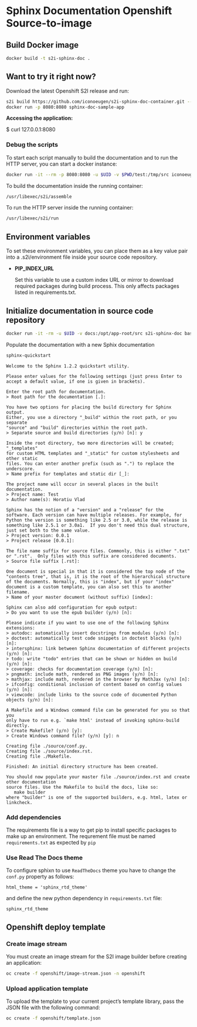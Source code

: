 # Sphinx Documentation Openshift Source-to-image

## Build Docker image

``` bash
docker build -t s2i-sphinx-doc .
```

## Want to try it right now?

Download the latest Openshift S2I release and run:

``` bash
s2i build https://github.com/iconoeugen/s2i-sphinx-doc-container.git --context-dir=test iconoeugen/s2i-sphinx-doc sphinx-doc-sample-app
docker run -p 8080:8080 sphinx-doc-sample-app
```

**Accessing the application:**

$ curl 127.0.0.1:8080

### Debug the scripts

To start each script manually to build the documentation and to run the HTTP server, you can start a docker instance:

``` bash
docker run -it --rm -p 8080:8080 -u $UID -v $PWD/test:/tmp/src iconoeugen/s2i-sphinx-doc bash
```

To build the documentation inside the running container:

``` bash
/usr/libexec/s2i/assemble
```

To run the HTTP server inside the running container:

``` bash
/usr/libexec/s2i/run
```

## Environment variables

To set these environment variables, you can place them as a key value pair into a .s2i/environment file inside your source code repository.

* **PIP_INDEX_URL**

    Set this variable to use a custom index URL or mirror to download required packages
    during build process. This only affects packages listed in requirements.txt.

## Initialize documentation in source code repository

``` bash
docker run -it -rm -u $UID -v docs:/opt/app-root/src s2i-sphinx-doc bash
```

Populate the documentation with a new Sphix documentation

``` bash
sphinx-quickstart
```

```
Welcome to the Sphinx 1.2.2 quickstart utility.

Please enter values for the following settings (just press Enter to
accept a default value, if one is given in brackets).

Enter the root path for documentation.
> Root path for the documentation [.]:

You have two options for placing the build directory for Sphinx output.
Either, you use a directory "_build" within the root path, or you separate
"source" and "build" directories within the root path.
> Separate source and build directories (y/n) [n]: y

Inside the root directory, two more directories will be created; "_templates"
for custom HTML templates and "_static" for custom stylesheets and other static
files. You can enter another prefix (such as ".") to replace the underscore.
> Name prefix for templates and static dir [_]:

The project name will occur in several places in the built documentation.
> Project name: Test
> Author name(s): Horatiu Vlad

Sphinx has the notion of a "version" and a "release" for the
software. Each version can have multiple releases. For example, for
Python the version is something like 2.5 or 3.0, while the release is
something like 2.5.1 or 3.0a1.  If you don't need this dual structure,
just set both to the same value.
> Project version: 0.0.1
> Project release [0.0.1]:

The file name suffix for source files. Commonly, this is either ".txt"
or ".rst".  Only files with this suffix are considered documents.
> Source file suffix [.rst]:

One document is special in that it is considered the top node of the
"contents tree", that is, it is the root of the hierarchical structure
of the documents. Normally, this is "index", but if your "index"
document is a custom template, you can also set this to another filename.
> Name of your master document (without suffix) [index]:

Sphinx can also add configuration for epub output:
> Do you want to use the epub builder (y/n) [n]:

Please indicate if you want to use one of the following Sphinx extensions:
> autodoc: automatically insert docstrings from modules (y/n) [n]:
> doctest: automatically test code snippets in doctest blocks (y/n) [n]:
> intersphinx: link between Sphinx documentation of different projects (y/n) [n]:
> todo: write "todo" entries that can be shown or hidden on build (y/n) [n]:
> coverage: checks for documentation coverage (y/n) [n]:
> pngmath: include math, rendered as PNG images (y/n) [n]:
> mathjax: include math, rendered in the browser by MathJax (y/n) [n]:
> ifconfig: conditional inclusion of content based on config values (y/n) [n]:
> viewcode: include links to the source code of documented Python objects (y/n) [n]:

A Makefile and a Windows command file can be generated for you so that you
only have to run e.g. `make html' instead of invoking sphinx-build
directly.
> Create Makefile? (y/n) [y]:
> Create Windows command file? (y/n) [y]: n

Creating file ./source/conf.py.
Creating file ./source/index.rst.
Creating file ./Makefile.

Finished: An initial directory structure has been created.

You should now populate your master file ./source/index.rst and create other documentation
source files. Use the Makefile to build the docs, like so:
   make builder
where "builder" is one of the supported builders, e.g. html, latex or linkcheck.
```

### Add dependencies

The requirements file is a way to get pip to install specific packages to make up an environment.
The requrement file must be named `requirements.txt` as expected by `pip`

### Use Read The Docs theme

To configure sphixn to use `ReadTheDocs` theme you have to change the `conf.py` property as follows:

```
html_theme = 'sphinx_rtd_theme'
```

and define the new python dependency in `requirements.txt` file:

```
sphinx_rtd_theme
```

## Openshift deploy template

### Create image stream

You must create an image stream for the S2I image builder before creating an application:

``` bash
oc create -f openshift/image-stream.json -n openshift
```

### Upload application template

To upload the template to your current project’s template library, pass the JSON file with the following command:

``` bash
oc create -f openshift/template.json
```
